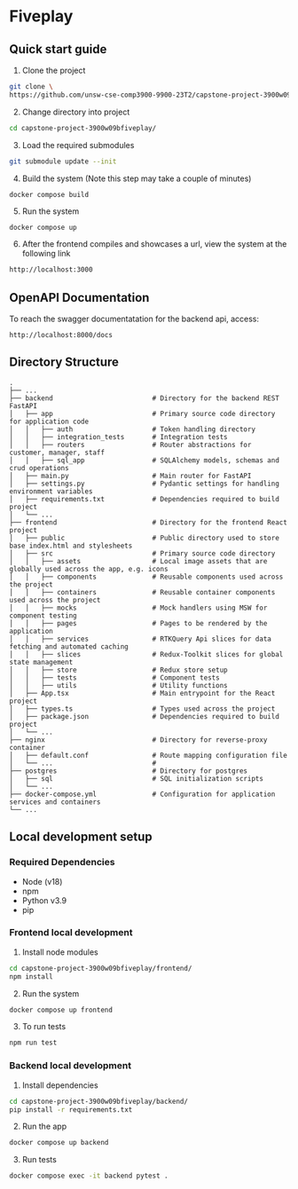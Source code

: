 # Fiveplay

## Quick start guide

1. Clone the project
```sh
git clone \
https://github.com/unsw-cse-comp3900-9900-23T2/capstone-project-3900w09bfiveplay.git
```

2. Change directory into project

```sh
cd capstone-project-3900w09bfiveplay/  
```

3. Load the required submodules

```sh
git submodule update --init
```

4. Build the system (Note this step may take a couple of minutes)

```sh
docker compose build
```

5. Run the system

```
docker compose up
```

6. After the frontend compiles and showcases a url, view the system at the following link

```sh
http://localhost:3000
```

## OpenAPI Documentation
To reach the swagger documentatation for the backend api, access:
```
http://localhost:8000/docs
```

## Directory Structure
    .
    ├── ...
    ├── backend                         # Directory for the backend REST FastAPI
    │   ├── app                         # Primary source code directory for application code
    │   │   ├── auth                    # Token handling directory
    │   │   ├── integration_tests       # Integration tests
    │   │   ├── routers                 # Router abstractions for customer, manager, staff
    │   │   ├── sql_app                 # SQLAlchemy models, schemas and crud operations
    │   ├── main.py                     # Main router for FastAPI
    │   ├── settings.py                 # Pydantic settings for handling environment variables
    │   ├── requirements.txt            # Dependencies required to build project
    │   └── ...
    ├── frontend                        # Directory for the frontend React project
    │   ├── public                      # Public directory used to store base index.html and stylesheets
    │   ├── src                         # Primary source code directory
    │   │   ├── assets                  # Local image assets that are globally used across the app, e.g. icons
    │   │   ├── components              # Reusable components used across the project
    │   │   ├── containers              # Reusable container components used across the project
    │   │   ├── mocks                   # Mock handlers using MSW for component testing
    │   │   ├── pages                   # Pages to be rendered by the application
    │   │   ├── services                # RTKQuery Api slices for data fetching and automated caching
    │   │   ├── slices                  # Redux-Toolkit slices for global state management
    │   │   ├── store                   # Redux store setup
    │   │   ├── tests                   # Component tests
    │   │   ├── utils                   # Utility functions
    │   ├── App.tsx                     # Main entrypoint for the React project
    │   ├── types.ts                    # Types used across the project
    │   ├── package.json                # Dependencies required to build project
    │   └── ...
    ├── nginx                           # Directory for reverse-proxy container
    │   ├── default.conf                # Route mapping configuration file
    │   └── ...                         # 
    ├── postgres                        # Directory for postgres
    │   ├── sql                         # SQL initialization scripts
    │   └── ...           
    ├── docker-compose.yml              # Configuration for application services and containers
    └── ...

## Local development setup

### Required Dependencies
- Node (v18)
- npm
- Python v3.9
- pip

### Frontend local development

1. Install node modules

```sh
cd capstone-project-3900w09bfiveplay/frontend/   
npm install
```

2. Run the system
```sh
docker compose up frontend
```

3. To run tests

```sh
npm run test
```

### Backend local development
1. Install dependencies

```sh
cd capstone-project-3900w09bfiveplay/backend/   
pip install -r requirements.txt
```

2. Run the app

```sh
docker compose up backend
```

3. Run tests

```sh
docker compose exec -it backend pytest . 
```

